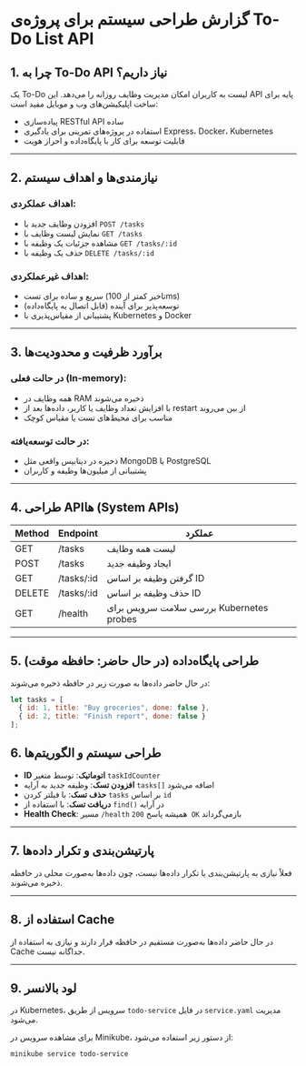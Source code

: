 # گزارش طراحی سیستم برای پروژه‌ی To-Do List API

## 1. چرا به To-Do API نیاز داریم؟
یک To-Do لیست به کاربران امکان مدیریت وظایف روزانه را می‌دهد. این API پایه برای ساخت اپلیکیشن‌های وب و موبایل مفید است:

- پیاده‌سازی RESTful API ساده  
- استفاده در پروژه‌های تمرینی برای یادگیری Express، Docker، Kubernetes  
- قابلیت توسعه برای کار با پایگاه‌داده و احراز هویت  

---

## 2. نیازمندی‌ها و اهداف سیستم

### اهداف عملکردی:
- افزودن وظایف جدید با `POST /tasks`
- نمایش لیست وظایف با `GET /tasks`
- مشاهده جزئیات یک وظیفه با `GET /tasks/:id`
- حذف یک وظیفه با `DELETE /tasks/:id`

### اهداف غیرعملکردی:
- سریع و ساده برای تست (تاخیر کمتر از 100ms)
- توسعه‌پذیر برای آینده (قابل اتصال به پایگاه‌داده)
- پشتیبانی از مقیاس‌پذیری با Kubernetes و Docker

---

## 3. برآورد ظرفیت و محدودیت‌ها

### در حالت فعلی (In-memory):
- همه وظایف در RAM ذخیره می‌شوند
- با افزایش تعداد وظایف یا کاربر، داده‌ها بعد از restart از بین می‌روند
- مناسب برای محیط‌های تست یا مقیاس کوچک

### در حالت توسعه‌یافته:
- ذخیره در دیتابیس واقعی مثل MongoDB یا PostgreSQL
- پشتیبانی از میلیون‌ها وظیفه و کاربران

---

## 4. طراحی APIها (System APIs)

| Method | Endpoint       | عملکرد                            |
|--------|----------------|----------------------------------|
| GET    | /tasks         | لیست همه وظایف                   |
| POST   | /tasks         | ایجاد وظیفه جدید                 |
| GET    | /tasks/:id     | گرفتن وظیفه بر اساس ID          |
| DELETE | /tasks/:id     | حذف وظیفه بر اساس ID            |
| GET    | /health        | بررسی سلامت سرویس برای Kubernetes probes |

---

## 5. طراحی پایگاه‌داده (در حال حاضر: حافظه موقت)

در حال حاضر داده‌ها به صورت زیر در حافظه ذخیره می‌شوند:

```javascript
let tasks = [
  { id: 1, title: "Buy groceries", done: false },
  { id: 2, title: "Finish report", done: false }
];
```
## 6. طراحی سیستم و الگوریتم‌ها

- **ID اتوماتیک**: توسط متغیر `taskIdCounter`
- **افزودن تسک**: وظیفه جدید به آرایه `tasks[]` اضافه می‌شود
- **حذف تسک**: با فیلتر کردن `tasks` بر اساس `id`
- **دریافت تسک**: با استفاده از `find()` در آرایه
- **Health Check**: مسیر `/health` همیشه پاسخ `200 OK` بازمی‌گرداند

---

## 7. پارتیشن‌بندی و تکرار داده‌ها

فعلاً نیازی به پارتیشن‌بندی یا تکرار داده‌ها نیست، چون داده‌ها به‌صورت محلی در حافظه ذخیره می‌شوند.

---

## 8. استفاده از Cache

در حال حاضر داده‌ها به‌صورت مستقیم در حافظه قرار دارند و نیازی به استفاده از Cache جداگانه نیست.

---

## 9. لود بالانسر

در Kubernetes، سرویس از طریق `todo-service` در فایل `service.yaml` مدیریت می‌شود.

برای مشاهده سرویس در Minikube، از دستور زیر استفاده می‌شود:

```bash
minikube service todo-service
